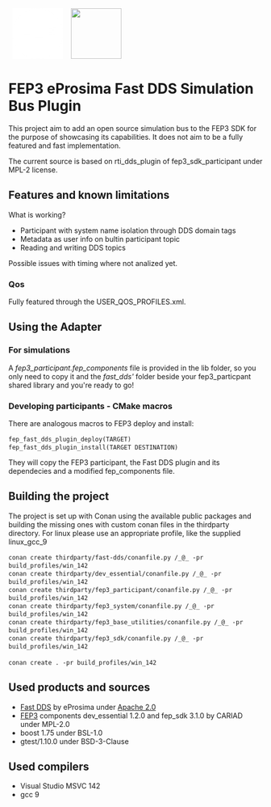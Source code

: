 <a href="http://www.eprosima.com"><img src="https://encrypted-tbn3.gstatic.com/images?q=tbn:ANd9GcSd0PDlVz1U_7MgdTe0FRIWD0Jc9_YH-gGi0ZpLkr-qgCI6ZEoJZ5GBqQ" hspace="8" vspace="2" width="100" height="100" ></a>
<a href="http://www.eprosima.com"><img src="https://raw.githubusercontent.com/cariad-tech/fep3_sdk/main/doc/images/fep_logo_white.png" align="left" hspace="8" vspace="2" width="100" height="100" ></a>

# FEP3 eProsima Fast DDS Simulation Bus Plugin

This project aim to add an open source simulation bus to the FEP3 SDK for the purpose of showcasing its capabilities. It does not aim to be a fully featured and fast implementation.

The current source is based on rti_dds_plugin of fep3_sdk_participant under MPL-2 license.

## Features and known limitations

What is working?

* Participant with system name isolation through DDS domain tags
* Metadata as user info on bultin participant topic
* Reading and writing DDS topics

Possible issues with timing where not analized yet. 

### Qos

Fully featured through the USER_QOS_PROFILES.xml.

## Using the Adapter

### For simulations

A *fep3_participant.fep_components* file is provided in the lib folder, so you only need to copy it and the *fast_dds'* folder beside your 
fep3_particpant shared library and you're ready to go!

### Developing participants - CMake macros

There are analogous macros to FEP3 deploy and install:

    fep_fast_dds_plugin_deploy(TARGET)
    fep_fast_dds_plugin_install(TARGET DESTINATION)

They will copy the FEP3 participant, the Fast DDS plugin and its dependecies and
a modified fep_components file.

## Building the project

The project is set up with Conan using the available public packages and building the missing ones with custom conan files in the thirdparty directory.
For linux please use an appropriate profile, like the supplied linux_gcc_9

    conan create thirdparty/fast-dds/conanfile.py /_@_ -pr build_profiles/win_142
    conan create thirdparty/dev_essential/conanfile.py /_@_ -pr build_profiles/win_142
    conan create thirdparty/fep3_participant/conanfile.py /_@_ -pr build_profiles/win_142
    conan create thirdparty/fep3_system/conanfile.py /_@_ -pr build_profiles/win_142
    conan create thirdparty/fep3_base_utilities/conanfile.py /_@_ -pr build_profiles/win_142
    conan create thirdparty/fep3_sdk/conanfile.py /_@_ -pr build_profiles/win_142

    conan create . -pr build_profiles/win_142

## Used products and sources

* [Fast DDS](https://www.eprosima.com/index.php/products-all/eprosima-fast-dds) by eProsima under [Apache 2.0](https://www.apache.org/licenses/LICENSE-2.0) 
* [FEP3](https://github.com/cariad-tech) components dev_essential 1.2.0 and fep_sdk 3.1.0 by CARIAD under MPL-2.0
* boost 1.75 under BSL-1.0
* gtest/1.10.0 under BSD-3-Clause

## Used compilers

* Visual Studio MSVC 142
* gcc 9
